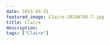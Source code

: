 ```yaml
---
date: 2023-03-31
featured_image: Claire-20240705-7.jpg
title: Claire
description: 
tags: ["Claire"]
---
```

